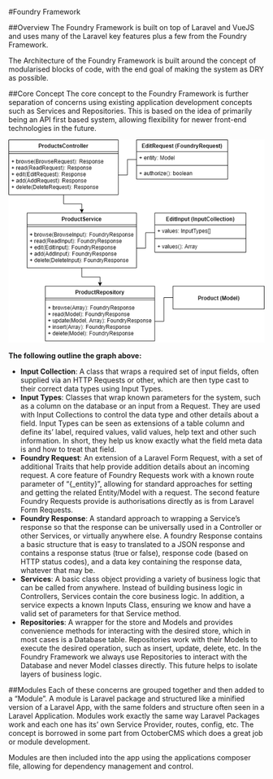 #Foundry Framework

##Overview
The Foundry Framework is built on top of Laravel and VueJS and uses many of the Laravel key features plus a few from the Foundry Framework.

The Architecture of the Foundry Framework is built around the concept of modularised blocks of code, with the end goal of making the system as DRY as possible.

##Core Concept
The core concept to the Foundry Framework is further separation of concerns using existing application development concepts such as Services and Repositories. This is based on the idea of primarily being an API first based system, allowing flexibility for newer front-end technologies in the future.

![Foundry Framework Structure](./assets/framework-structure.png)

__The following outline the graph above:__

- **Input Collection**: A class that wraps a required set of input fields, often supplied via an HTTP Requests or other, which are then type cast to their correct data types using Input Types.
- **Input Types**: Classes that wrap known parameters for the system, such as a column on the database or an input from a Request. They are used with Input Collections to control the data type and other details about a field. Input Types can be seen as extensions of a table column and define its’ label, required values, valid values, help text and other such information. In short, they help us know exactly what the field meta data is and how to treat that field.
- **Foundry Request**: An extension of a Laravel Form Request, with a set of additional Traits that help provide addition details about an incoming request. A core feature of Foundry Requests work with a known route parameter of “{_entity}”, allowing for standard approaches for setting and getting the related Entity/Model with a request. The second feature Foundry Requests provide is authorisations directly as is from Laravel Form Requests.
- **Foundry Response**: A standard approach to wrapping a Service’s response so that the response can be universally used in a Controller or other Services, or virtually anywhere else. A foundry Response contains a basic structure that is easy to translated to a JSON response and contains a response status (true or false), response code (based on HTTP status codes), and a data key containing the response data, whatever that may be.
- **Services**: A basic class object providing a variety of business logic that can be called from anywhere. Instead of building business logic in Controllers, Services contain the core business logic. In addition, a service expects a known Inputs Class, ensuring we know and have a valid set of parameters for that Service method.
- **Repositories**: A wrapper for the store and Models and provides convenience methods for interacting with the desired store, which in most cases is a Database table. Repositories work with their Models to execute the desired operation, such as insert, update, delete, etc. In the Foundry Framework we always use Repositories to interact with the Database and never Model classes directly. This future helps to isolate layers of business logic.

##Modules
Each of these concerns are grouped together and then added to a “Module”. A module is Laravel package and structured like a minified version of a Laravel App, with the same folders and structure often seen in a Laravel Application. Modules work exactly the same way Laravel Packages work and each one has its’ own Service Provider, routes, config, etc. The concept is borrowed in some part from OctoberCMS which does a great job or module development.

Modules are then included into the app using the applications composer file, allowing for dependency management and control.
